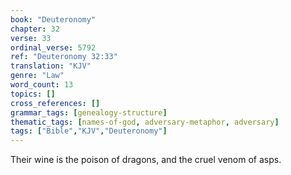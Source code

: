 ```yaml
---
book: "Deuteronomy"
chapter: 32
verse: 33
ordinal_verse: 5792
ref: "Deuteronomy 32:33"
translation: "KJV"
genre: "Law"
word_count: 13
topics: []
cross_references: []
grammar_tags: [genealogy-structure]
thematic_tags: [names-of-god, adversary-metaphor, adversary]
tags: ["Bible","KJV","Deuteronomy"]
---
```

Their wine is the poison of dragons, and the cruel venom of asps.
